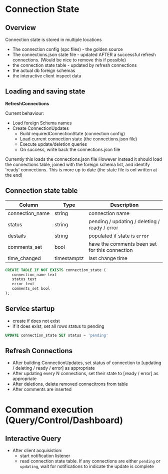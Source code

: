 # Connection State 

## Overview
Connection state is stored in multiple locations

- The connection config (spc files) - the golden source
- The connections.json state file - updated AFTER a successful refresh connections. (Would be nice to remove this if possible)
- the connection state table - updated by refresh connections
- the actual db foreign schemas
- the interactive client inspect data 

## Loading and saving state

**RefreshConnections**

Current behaviour:
- Load foreign Schema names
- Create ConnectionUpdates
  - Build requiredConnectionState (connection config)
  - Load current connection state (the connections.json file)
  - Execute update/deletion queries
  - On success, write back the connections.json file

Currently this loads the connections.json file
However instead it should load the connections table, joined with the foreign schema list, and identify 'ready' connections.
This is more up to date (the state file is onl written at the end)


## Connection state table


| Column                                  	 | Type                        	 | Description               	                    |
|-------------------------------------------|------------------------------|------------------------------------------------|
| connection_name                         	 | string                      	 | connection name           	                    |
| status 	                                  | string 	                     | pending / updating / deleting / ready / error  |
| destails   	                              | string                       | populated if state is `error`       	          |
| comments_set   	                          | bool             	         | have the comments been set for this connection |
| time_changed   	                          | timestamptz             	 | last change time	                              |


```sql
CREATE TABLE IF NOT EXISTS connection_state (
   connection_name text
   status text
   error text
   comments_set bool   
);
```

## Service startup

- create if does not exist
- if it does exist, set all rows status to pending
```sql
UPDATE connection_state SET status = 'pending'
```

## Refresh Connections

- After building ConnectionUpdates, set status of connection to [updating / deleting / ready / error] as appropriate
- After updating every N connections, set their state to  [ready / error] as appropriate
- After deletions, delete removed connecitrons from table
- After comments are inserted

# Command execution (Query/Control/Dashboard)
## Interactive Query
- After client acquisistion:
  - start notification listener
  - read connection state table. If any connections are either `pending` or `updating`, wait for notifications to indicate the update is complete

